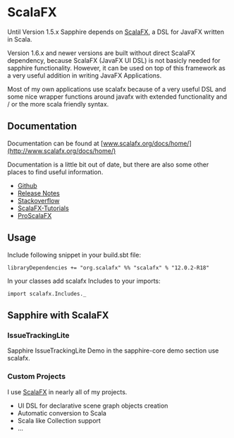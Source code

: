 # ScalaFX

Until Version 1.5.x Sapphire depends on [ScalaFX](http://www.scalafx.org/), a DSL for JavaFX written in Scala.

Version 1.6.x and newer versions are built without direct ScalaFX
dependency, because ScalaFX (JavaFX UI DSL) is not basicly needed for
sapphire functionality. However, it can be used on top of this framework
as a very useful addition in writing JavaFX Applications.

Most of my own applications use scalafx because of a very useful DSL and
some nice wrapper functions around javafx with extended functionality
and / or the more scala friendly syntax.

## Documentation

Documentation can be found at [www.scalafx.org/docs/home/](http://www.scalafx.org/docs/home/)

Documentation is a little bit out of date, but there are also some other
places to find useful information.

* [Github](https://github.com/scalafx/scalafx)
* [Release Notes](https://github.com/scalafx/scalafx/blob/master/notes/12.0.2-R18.md)
* [Stackoverflow](https://stackoverflow.com/search?q=scalafx)
* [ScalaFX-Tutorials](https://github.com/scalafx/ScalaFX-Tutorials)
* [ProScalaFX](https://github.com/scalafx/ProScalaFX)

## Usage

Include following snippet in your build.sbt file:

```
libraryDependencies += "org.scalafx" %% "scalafx" % "12.0.2-R18"
```

In your classes add scalafx Includes to your imports:

```
import scalafx.Includes._
```

## Sapphire with ScalaFX

### IssueTrackingLite

Sapphire IssueTrackingLite Demo in the sapphire-core demo section use scalafx.

### Custom Projects

I use [ScalaFX](http://www.scalafx.org/) in nearly all of my projects.

* UI DSL for declarative scene graph objects creation
* Automatic conversion to Scala
* Scala like Collection support
* ...


